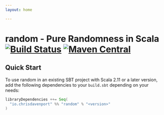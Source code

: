 ```yaml
---
layout: home

---
```


# random - Pure Randomness in Scala [![Build Status](https://travis-ci.com/ChristopherDavenport/random.svg?branch=master)](https://travis-ci.com/ChristopherDavenport/random) [![Maven Central](https://maven-badges.herokuapp.com/maven-central/io.chrisdavenport/random_2.12/badge.svg)](https://maven-badges.herokuapp.com/maven-central/io.chrisdavenport/random_2.12)

## Quick Start

To use random in an existing SBT project with Scala 2.11 or a later version, add the following dependencies to your
`build.sbt` depending on your needs:

```scala
libraryDependencies ++= Seq(
  "io.chrisdavenport" %% "random" % "<version>"
)
```
